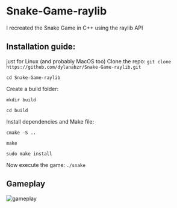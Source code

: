 # Snake-Game-raylib
I recreated the Snake Game in C++ using the raylib API


## Installation guide:

just for Linux (and probably MacOS too)
Clone the repo:
`git clone https://github.com/dylanabzr/Snake-Game-raylib.git`

`cd Snake-Game-raylib`

Create a build folder:

`mkdir build`

`cd build`

Install dependencies and Make file:

`cmake -S ..`

`make`

`sudo make install`

Now execute the game:
`./snake`


## Gameplay 


![gameplay](https://github.com/dylanabzr/Snake-Game-raylib/blob/main/gameplay.gif)
